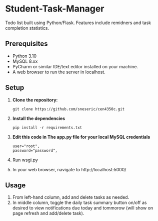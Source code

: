 # Student-Task-Manager
Todo list built using Python/Flask. Features include remidners and task completion statistics.

## Prerequisites

- Python 3.10
- MySQL 8.xx
- PyCharm or similar IDE/text editor installed on your machine.
- A web browser to run the server in localhost.

## Setup

1. **Clone the repository:**

   ```
   git clone https://github.com/sneseric/cen4350c.git
   ```

2. **Install the dependencies**

   ```
   pip install -r requirements.txt
   ```
   

3. **Edit this code in The app.py file for your local MySQL credentials**

   ```
   user="root",
   password="password",
   ```

4. Run wsgi.py

5. In your web browser, navigate to http://localhost:5000/

## Usage

1. From left-hand column, add and delete tasks as needed.
2. In middle column, toggle the daily task summary button on/off as desired to view notifications due today and tommorow (will show on page refresh and add/delete task).
